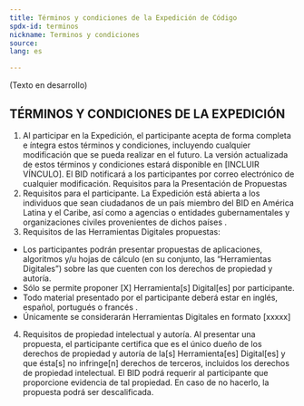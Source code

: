 ```yaml
---
title: Términos y condiciones de la Expedición de Código
spdx-id: terminos
nickname: Terminos y condiciones
source: 
lang: es

---
```

(Texto en desarrollo)

## TÉRMINOS Y CONDICIONES DE LA EXPEDICIÓN
1.	Al participar en la Expedición, el participante acepta de forma completa e íntegra estos términos y condiciones, incluyendo cualquier modificación que se pueda realizar en el futuro. La versión actualizada de estos términos y condiciones estará disponible en [INCLUIR VÍNCULO]. El BID notificará a los participantes por correo electrónico de cualquier modificación.
Requisitos para la Presentación de Propuestas
2.	Requisitos para el participante. La Expedición está abierta a los individuos que sean ciudadanos de un país miembro del BID en América Latina y el Caribe, así como a agencias o entidades gubernamentales  y organizaciones civiles provenientes de dichos países . 
3.	Requisitos de las Herramientas Digitales propuestas:

- Los participantes podrán presentar propuestas de aplicaciones, algoritmos y/u hojas de cálculo (en su conjunto, las “Herramientas Digitales”) sobre las que cuenten con los derechos de propiedad y autoría.
- Sólo se permite proponer [X] Herramienta[s] Digital[es] por participante.
- Todo material presentado por el participante deberá estar en inglés, español, portugués o francés .
- Únicamente se considerarán Herramientas Digitales en formato [xxxxx]
4.	Requisitos de propiedad intelectual y autoría. Al presentar una propuesta, el participante certifica que es el único dueño de los derechos de propiedad y autoría de la[s] Herramienta[es] Digital[es] y que ésta[s] no infringe[n] derechos de terceros, incluidos los derechos de propiedad intelectual. El BID podrá requerir al participante que proporcione evidencia de tal propiedad. En caso de no hacerlo, la propuesta podrá ser descalificada.
